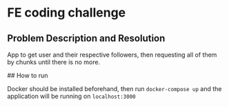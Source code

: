 # FE coding challenge


## Problem Description and Resolution
App to get user and their respective followers, then requesting all of them by chunks until there is no more.


## How to run

Docker should be installed beforehand, then run `docker-compose up` and the application will be running on `localhost:3000`


